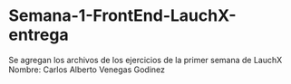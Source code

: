# Semana-1-FrontEnd-LauchX-entrega
Se agregan los archivos de los ejercicios de la primer semana de LauchX
Nombre: Carlos Alberto Venegas Godinez
